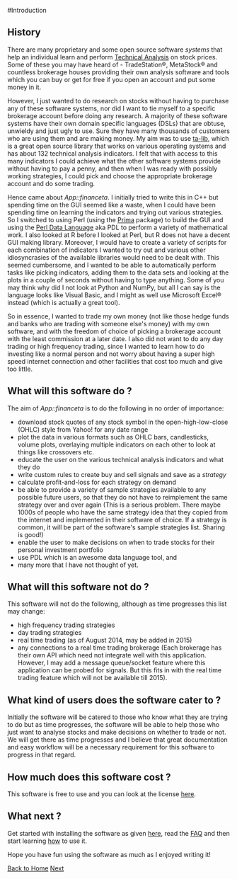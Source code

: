 #Introduction

## History

There are many proprietary and some open source software _systems_ that help an
individual learn and perform [Technical Analysis](https://en.wikipedia.org/wiki/Technical_analysis)
on stock prices. Some of these you may have heard of - TradeStation&reg;,
MetaStock&reg; and countless brokerage houses providing their own analysis
software and tools which you can buy or get for free if you open an account and
put some money in it.

However, I just wanted to do research on stocks without having to purchase any
of these software systems, nor did I want to tie myself to a specific brokerage
account before doing any research. A majority of these software systems have
their own domain specific languages (DSLs) that are obtuse, unwieldy and just
ugly to use. Sure they have many thousands of customers who are using them and
are making money. My aim was to use [ta-lib](http://www.ta-lib.org), which is a
great open source library that works on various operating systems and has about
132 technical analysis indicators. I felt that with access to this many
indicators I could achieve what the other software systems provide without
having to pay a penny, and then when I was ready with possibly working
strategies,
I could pick and choose the appropriate brokerage account and do some trading.

Hence came about _App::financeta_. I initially tried to write this in C++ but
spending time on the GUI seemed like a waste, when I could have been spending
time on learning the indicators and trying out various strategies. So I switched
to using Perl (using the [Prima](http://metacpan.org/pod/Prima) package)  to build the GUI and using the [Perl Data
Language](http://pdl.perl.org) aka PDL to perform a variety of mathematical work.
I also looked at R before I looked at Perl, but R does not have a decent GUI
making library. Moreover, I would have to create a variety of scripts for each
combination of indicators I wanted to try out and various other idiosyncrasies
of the available libraries would need to be dealt with. This
seemed cumbersome, and I wanted to be able to automatically perform tasks like
picking indicators, adding them to the data sets and looking at the plots
in a couple of seconds without having to type anything. Some of you may think why did I not look at
Python and NumPy, but all I can say is the language looks like Visual Basic, and I might
as well use Microsoft Excel&reg; instead (which is actually a great tool).

So in essence, I wanted to trade my own money (not like those hedge funds and
banks who are trading with someone else's money) with my own software, and with
the freedom of choice of picking a brokerage account with the least commission
at a later date. I also did not want to do any day trading or high frequency
trading, since I wanted to learn how to do investing like a normal person and not
worry about having a super high speed internet
connection and other facilities that cost too much and give too little.

## What will this software do ?

The aim of _App::financeta_ is to do the following in no order of importance:

* download stock quotes of any stock symbol in the open-high-low-close (OHLC) style 
from Yahoo! for any date range
* plot the data in various formats such as OHLC bars, candlesticks, volume
  plots, overlaying multiple indicators on each other to look at things like
crossovers etc.
* educate the user on the various technical analysis indicators and what they do
* write custom rules to create buy and sell signals and save as a _strategy_
* calculate profit-and-loss for each strategy on demand
* be able to provide a variety of sample strategies available to any possible
  future users, so that they do not have to reimplement the same strategy over
and over again (This is a serious problem. There maybe 1000s of people who
have the same strategy idea that they copied from the internet and implemented
in their software of choice. If a strategy is common, it will be part of the
software's sample strategies list. Sharing is good!)
* enable the user to make decisions on when to trade stocks for their personal
  investment portfolio
* use PDL which is an awesome data language tool, and
* many more that I have not thought of yet.

## What will this software not do ?

This software will not do the following, although as time progresses this list may
change:

* high frequency trading strategies
* day trading strategies
* real time trading (as of August 2014, may be added in 2015)
* any connections to a real time trading brokerage (Each brokerage has their own
  API which need not integrate well with this application. However, I may add a
message queue/socket feature where this application can be probed for signals.
But this fits in with the real time trading feature which will not be available
till 2015).

## What kind of users does the software cater to ?

Initially the software will be catered to those who know what they are trying to
do but as time progresses, the software will be able to help those who just want
to analyse stocks and make decisions on whether to trade or not. We will get
there as time progresses and I believe that great documentation and easy
workflow will be a necessary requirement for this software to progress in that
regard.

## How much does this software cost ?

This software is free to use and you can look at the license
[here](/financeta/license.html).


## What next ?

Get started with installing the software as given
[here](/financeta/install.html), read the [FAQ](/financeta/faq.html) and then
start learning [how](/finance/usage.html) to use it.

Hope you have fun using the software as much as I enjoyed writing it!


[Back to Home](/financeta/index.html) [Next](/financeta/license.html)
